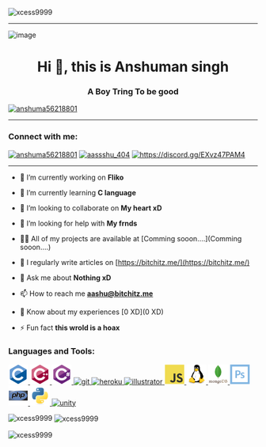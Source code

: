  <p XCESS || align="left"> <img src="https://komarev.com/ghpvc/?username=xcess9999&label=Profile%20views&color=0e75b6&style=flat" alt="xcess9999" /> </p>

<hr>

![image](https://cdn.discordapp.com/attachments/854715584833650709/865145658050609152/R.gif)


<h1 align="center">Hi 👋, this is Anshuman singh</h1>
<h3 align="center">A Boy Tring To be good</h3>


<p align="left"> <a href="https://twitter.com/anshuma56218801" target="blank"><img src="https://img.shields.io/twitter/follow/anshuma56218801?logo=twitter&style=for-the-badge" alt="anshuma56218801" /></a> </p>

<hr>

<h3 align="left">Connect with me:</h3>
<p align="left">
<a href="https://twitter.com/anshuma56218801" target="blank"><img align="center" src="https://www.stanthonyshs.org/wp-content/uploads/2018/01/black-and-white-twitter-logo-transparent_100736.png" alt="anshuma56218801" height="40" width="40" /></a>
<a href="https://instagram.com/aassshu_404" target="blank"><img align="center" src="https://s3.amazonaws.com/freebiesupply/large/2x/instagram-logo-black-transparent.png" alt="aassshu_404" height="35" width="50" /></a>
<a href="https://discord.gg/https://discord.gg/EXvz47PAM4" target="blank"><img align="center" src="https://vignette.wikia.nocookie.net/animal-jam-clans-1/images/6/60/Discord-logo.png/revision/latest?cb=20180914230511" alt="https://discord.gg/EXvz47PAM4" height="40" width="40" /></a>
</p>

<hr>


- 🔭 I’m currently working on **Fliko**

- 🌱 I’m currently learning **C language**

- 👯 I’m looking to collaborate on **My heart xD**

- 🤝 I’m looking for help with **My frnds**

- 👨‍💻 All of my projects are available at [Comming sooon....](Comming sooon....)

- 📝 I regularly write articles on [https://bitchitz.me/](https://bitchitz.me/)

- 💬 Ask me about **Nothing xD**

- 📫 How to reach me **aashu@bitchitz.me**

- 📄 Know about my experiences [0 XD](0 XD)

- ⚡ Fun fact **this wrold is a hoax**



<h3 align="left">Languages and Tools:</h3>
<p align="left"> <a href="https://www.cprogramming.com/" target="_blank"> <img src="https://raw.githubusercontent.com/devicons/devicon/master/icons/c/c-original.svg" alt="c" width="40" height="40"/> </a> <a href="https://www.w3schools.com/cpp/" target="_blank"> <img src="https://raw.githubusercontent.com/devicons/devicon/master/icons/cplusplus/cplusplus-original.svg" alt="cplusplus" width="40" height="40"/> </a> <a href="https://www.w3schools.com/cs/" target="_blank"> <img src="https://raw.githubusercontent.com/devicons/devicon/master/icons/csharp/csharp-original.svg" alt="csharp" width="40" height="40"/> </a> <a href="https://git-scm.com/" target="_blank"> <img src="https://www.vectorlogo.zone/logos/git-scm/git-scm-icon.svg" alt="git" width="40" height="40"/> </a> <a href="https://heroku.com" target="_blank"> <img src="https://www.vectorlogo.zone/logos/heroku/heroku-icon.svg" alt="heroku" width="40" height="40"/> </a> <a href="https://www.adobe.com/in/products/illustrator.html" target="_blank"> <img src="https://www.vectorlogo.zone/logos/adobe_illustrator/adobe_illustrator-icon.svg" alt="illustrator" width="40" height="40"/> </a> <a href="https://developer.mozilla.org/en-US/docs/Web/JavaScript" target="_blank"> <img src="https://raw.githubusercontent.com/devicons/devicon/master/icons/javascript/javascript-original.svg" alt="javascript" width="40" height="40"/> </a> <a href="https://www.linux.org/" target="_blank"> <img src="https://raw.githubusercontent.com/devicons/devicon/master/icons/linux/linux-original.svg" alt="linux" width="40" height="40"/> </a> <a href="https://www.mongodb.com/" target="_blank"> <img src="https://raw.githubusercontent.com/devicons/devicon/master/icons/mongodb/mongodb-original-wordmark.svg" alt="mongodb" width="40" height="40"/> </a> <a href="https://www.photoshop.com/en" target="_blank"> <img src="https://raw.githubusercontent.com/devicons/devicon/master/icons/photoshop/photoshop-line.svg" alt="photoshop" width="40" height="40"/> </a> <a href="https://www.php.net" target="_blank"> <img src="https://raw.githubusercontent.com/devicons/devicon/master/icons/php/php-original.svg" alt="php" width="40" height="40"/> </a> <a href="https://www.python.org" target="_blank"> <img src="https://raw.githubusercontent.com/devicons/devicon/master/icons/python/python-original.svg" alt="python" width="40" height="40"/> </a> <a href="https://unity.com/" target="_blank"> <img src="https://www.vectorlogo.zone/logos/unity3d/unity3d-icon.svg" alt="unity" width="40" height="40"/> </a> </p>

<p><img align="left" src="https://github-readme-stats.vercel.app/api/top-langs?username=xcess9999&show_icons=true&locale=en&layout=compact" alt="xcess9999" /></p>

<p>&nbsp;<img align="center" src="https://github-readme-stats.vercel.app/api?username=xcess9999&show_icons=true&locale=en" alt="xcess9999" /></p>

<p><img align="center" src="https://github-readme-streak-stats.herokuapp.com/?user=xcess9999&" alt="xcess9999" /></p>
